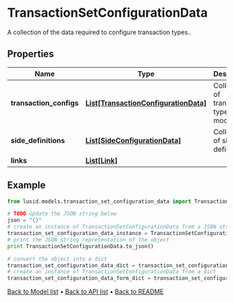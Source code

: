 # TransactionSetConfigurationData

A collection of the data required to configure transaction types..

## Properties
Name | Type | Description | Notes
------------ | ------------- | ------------- | -------------
**transaction_configs** | [**List[TransactionConfigurationData]**](TransactionConfigurationData.md) | Collection of transaction type models | 
**side_definitions** | [**List[SideConfigurationData]**](SideConfigurationData.md) | Collection of side definitions | [optional] 
**links** | [**List[Link]**](Link.md) |  | [optional] 

## Example

```python
from lusid.models.transaction_set_configuration_data import TransactionSetConfigurationData

# TODO update the JSON string below
json = "{}"
# create an instance of TransactionSetConfigurationData from a JSON string
transaction_set_configuration_data_instance = TransactionSetConfigurationData.from_json(json)
# print the JSON string representation of the object
print TransactionSetConfigurationData.to_json()

# convert the object into a dict
transaction_set_configuration_data_dict = transaction_set_configuration_data_instance.to_dict()
# create an instance of TransactionSetConfigurationData from a dict
transaction_set_configuration_data_form_dict = transaction_set_configuration_data.from_dict(transaction_set_configuration_data_dict)
```
[Back to Model list](../README.md#documentation-for-models) &#8226; [Back to API list](../README.md#documentation-for-api-endpoints) &#8226; [Back to README](../README.md)



